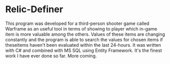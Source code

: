 # Relic-Definer
This program was developed for a third-person shooter game called Warframe as an useful tool in terms of showing to player which in-game item is more valuable among the others. Values of these items are changing constantly and the program is able to search the values for chosen items if theseitems haven't been evaluated within the last 24-hours. It was written with C# and combined with MS SQL using Entity Framework. It's the finest work I have ever done so far. More coming.
